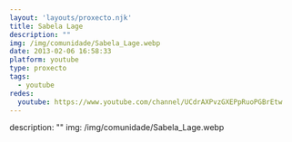 ```yaml
---
layout: 'layouts/proxecto.njk'
title: Sabela Lage
description: ""
img: /img/comunidade/Sabela_Lage.webp
date: 2013-02-06 16:58:33
platform: youtube
type: proxecto
tags:
  - youtube
redes:
  youtube: https://www.youtube.com/channel/UCdrAXPvzGXEPpRuoPGBrEtw
---
```

description: ""
img: /img/comunidade/Sabela_Lage.webp
